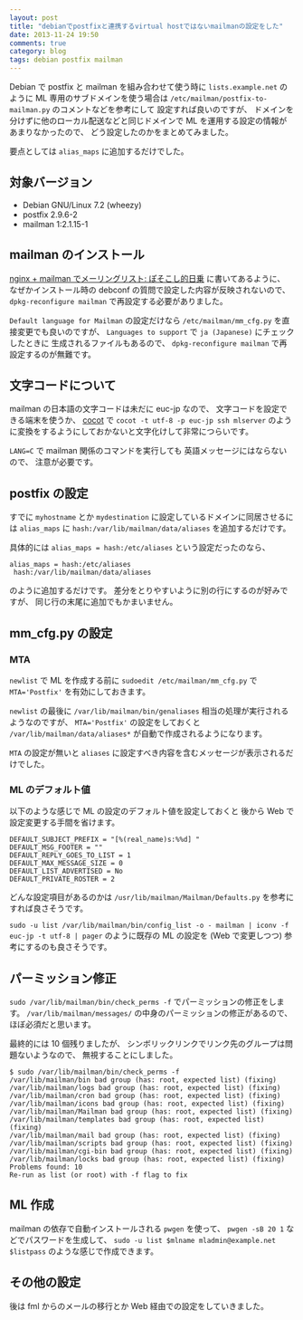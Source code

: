 ```yaml
---
layout: post
title: "debianでpostfixと連携するvirtual hostではないmailmanの設定をした"
date: 2013-11-24 19:50
comments: true
category: blog
tags: debian postfix mailman
---
```

Debian で postfix と mailman を組み合わせて使う時に
`lists.example.net` のように ML 専用のサブドメインを使う場合は
`/etc/mailman/postfix-to-mailman.py` のコメントなどを参考にして
設定すれば良いのですが、
ドメインを分けずに他のローカル配送などと同じドメインで
ML を運用する設定の情報があまりなかったので、
どう設定したのかをまとめてみました。

要点としては `alias_maps` に追加するだけでした。

<!--more-->

## 対象バージョン

- Debian GNU/Linux 7.2 (wheezy)
- postfix 2.9.6-2
- mailman 1:2.1.15-1

## mailman のインストール

[nginx + mailman でメーリングリスト: ぽそこし的日乗](http://posokosi.seesaa.net/article/378457038.html)
に書いてあるように、
なぜかインストール時の debconf の質問で設定した内容が反映されないので、
`dpkg-reconfigure mailman` で再設定する必要がありました。

`Default language for Mailman` の設定だけなら
`/etc/mailman/mm_cfg.py` を直接変更でも良いのですが、
`Languages to support` で `ja (Japanese)` にチェックしたときに
生成されるファイルもあるので、
`dpkg-reconfigure mailman` で再設定するのが無難です。

## 文字コードについて

mailman の日本語の文字コードは未だに euc-jp なので、
文字コードを設定できる端末を使うか、
[cocot](https://github.com/vmi/cocot)
で
`cocot -t utf-8 -p euc-jp ssh mlserver`
のように変換をするようにしておかないと文字化けして非常につらいです。

`LANG=C` で mailman 関係のコマンドを実行しても
英語メッセージにはならないので、
注意が必要です。

## postfix の設定

すでに `myhostname` とか `mydestination` に設定しているドメインに同居させるには
`alias_maps` に `hash:/var/lib/mailman/data/aliases` を追加するだけです。

具体的には
`alias_maps = hash:/etc/aliases`
という設定だったのなら、

```
alias_maps = hash:/etc/aliases
 hash:/var/lib/mailman/data/aliases
```

のように追加するだけです。
差分をとりやすいように別の行にするのが好みですが、
同じ行の末尾に追加でもかまいません。

## mm_cfg.py の設定

### MTA

`newlist` で ML を作成する前に
`sudoedit /etc/mailman/mm_cfg.py` で
`MTA='Postfix'` を有効にしておきます。

`newlist` の最後に
`/var/lib/mailman/bin/genaliases`
相当の処理が実行されるようなのですが、
`MTA='Postfix'` の設定をしておくと
`/var/lib/mailman/data/aliases*`
が自動で作成されるようになります。

`MTA` の設定が無いと `aliases` に設定すべき内容を含むメッセージが表示されるだけでした。

### ML のデフォルト値

以下のような感じで ML の設定のデフォルト値を設定しておくと
後から Web で設定変更する手間を省けます。

```
DEFAULT_SUBJECT_PREFIX = "[%(real_name)s:%%d] "
DEFAULT_MSG_FOOTER = ""
DEFAULT_REPLY_GOES_TO_LIST = 1
DEFAULT_MAX_MESSAGE_SIZE = 0
DEFAULT_LIST_ADVERTISED = No
DEFAULT_PRIVATE_ROSTER = 2
```

どんな設定項目があるのかは
`/usr/lib/mailman/Mailman/Defaults.py`
を参考にすれば良さそうです。

`sudo -u list /var/lib/mailman/bin/config_list -o - mailman | iconv -f euc-jp -t utf-8 | pager`
のように既存の ML の設定を (Web で変更しつつ) 参考にするのも良さそうです。

## パーミッション修正

`sudo /var/lib/mailman/bin/check_perms -f`
でパーミッションの修正をします。
`/var/lib/mailman/messages/` の中身のパーミッションの修正があるので、
ほぼ必須だと思います。

最終的には 10 個残りましたが、
シンボリックリンクでリンク先のグループは問題ないようなので、
無視することにしました。

```
$ sudo /var/lib/mailman/bin/check_perms -f
/var/lib/mailman/bin bad group (has: root, expected list) (fixing)
/var/lib/mailman/logs bad group (has: root, expected list) (fixing)
/var/lib/mailman/cron bad group (has: root, expected list) (fixing)
/var/lib/mailman/icons bad group (has: root, expected list) (fixing)
/var/lib/mailman/Mailman bad group (has: root, expected list) (fixing)
/var/lib/mailman/templates bad group (has: root, expected list) (fixing)
/var/lib/mailman/mail bad group (has: root, expected list) (fixing)
/var/lib/mailman/scripts bad group (has: root, expected list) (fixing)
/var/lib/mailman/cgi-bin bad group (has: root, expected list) (fixing)
/var/lib/mailman/locks bad group (has: root, expected list) (fixing)
Problems found: 10
Re-run as list (or root) with -f flag to fix
```

## ML 作成

mailman の依存で自動インストールされる `pwgen` を使って、
`pwgen -sB 20 1`
などでパスワードを生成して、
`sudo -u list $mlname mladmin@example.net $listpass`
のような感じで作成できます。

## その他の設定

後は fml からのメールの移行とか Web 経由での設定をしていきました。
